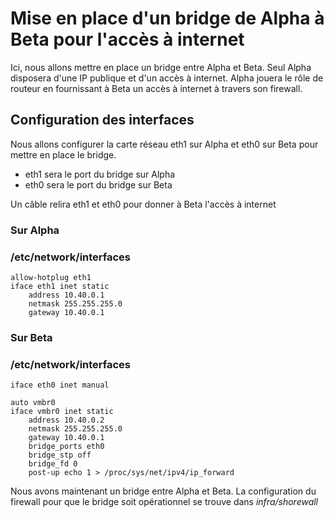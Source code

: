 # Mise en place d'un bridge de Alpha à Beta pour l'accès à internet

Ici, nous allons mettre en place un bridge entre Alpha et Beta. Seul Alpha disposera d'une IP publique et d'un accès à internet. Alpha jouera le rôle de routeur en fournissant à Beta un accès à internet à travers son firewall.

## Configuration des interfaces
Nous allons configurer la carte réseau eth1 sur Alpha et eth0 sur Beta pour mettre en place le bridge.

- eth1 sera le port du bridge sur Alpha
- eth0 sera le port du bridge sur Beta

Un câble relira eth1 et eth0 pour donner à Beta l'accès à internet

### Sur Alpha
### /etc/network/interfaces
```
allow-hotplug eth1
iface eth1 inet static
	address 10.40.0.1
	netmask 255.255.255.0
	gateway	10.40.0.1
```

### Sur Beta
### /etc/network/interfaces

```
iface eth0 inet manual

auto vmbr0
iface vmbr0 inet static
	address 10.40.0.2
	netmask 255.255.255.0
	gateway 10.40.0.1
	bridge_ports eth0
	bridge_stp off
	bridge_fd 0
	post-up echo 1 > /proc/sys/net/ipv4/ip_forward

```

Nous avons maintenant un bridge entre Alpha et Beta. La configuration du firewall pour que le bridge soit opérationnel se trouve dans _infra/shorewall_
